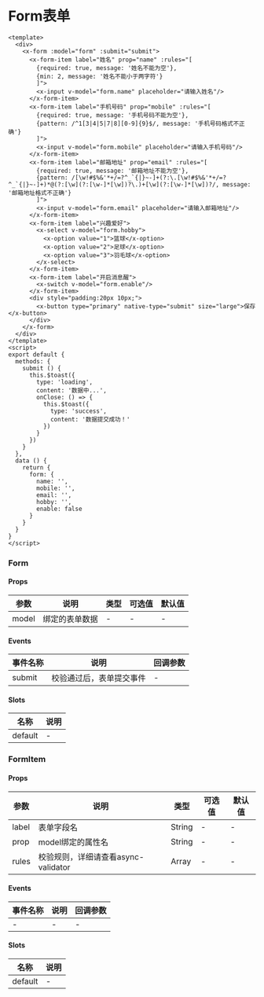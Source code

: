 # Form表单

```
<template>
  <div>
    <x-form :model="form" :submit="submit">
      <x-form-item label="姓名" prop="name" :rules="[
        {required: true, message: '姓名不能为空'},
        {min: 2, message: '姓名不能小于两字符'}
        ]">
        <x-input v-model="form.name" placeholder="请输入姓名"/>
      </x-form-item>
      <x-form-item label="手机号码" prop="mobile" :rules="[
        {required: true, message: '手机号码不能为空'},
        {pattern: /^1[3|4|5|7|8][0-9]{9}$/, message: '手机号码格式不正确'}
        ]">
        <x-input v-model="form.mobile" placeholder="请输入手机号码"/>
      </x-form-item>
      <x-form-item label="邮箱地址" prop="email" :rules="[
        {required: true, message: '邮箱地址不能为空'},
        {pattern: /[\w!#$%&'*+/=?^_`{|}~-]+(?:\.[\w!#$%&'*+/=?^_`{|}~-]+)*@(?:[\w](?:[\w-]*[\w])?\.)+[\w](?:[\w-]*[\w])?/, message: '邮箱地址格式不正确'}
        ]">
        <x-input v-model="form.email" placeholder="请输入邮箱地址"/>
      </x-form-item>
      <x-form-item label="兴趣爱好">
        <x-select v-model="form.hobby">
          <x-option value="1">篮球</x-option>
          <x-option value="2">足球</x-option>
          <x-option value="3">羽毛球</x-option>
        </x-select>
      </x-form-item>
      <x-form-item label="开启消息醒">
        <x-switch v-model="form.enable"/>
      </x-form-item>
      <div style="padding:20px 10px;">
        <x-button type="primary" native-type="submit" size="large">保存</x-button>
      </div>
    </x-form>
  </div>
</template>
<script>
export default {
  methods: {
    submit () {
      this.$toast({
        type: 'loading',
        content: '数据中...',
        onClose: () => {
          this.$toast({
            type: 'success',
            content: '数据提交成功！'
          })
        }
      })
    }
  },
  data () {
    return {
      form: {
        name: '',
        mobile: '',
        email: '',
        hobby: '',
        enable: false
      }
    }
  }
}
</script>
```
### Form

#### Props
| 参数      | 说明    | 类型      | 可选值       | 默认值   |
|---------- |-------- |---------- |------------- |--------- |
| model     | 绑定的表单数据   | -  |   -       |    -    |

#### Events
| 事件名称 | 说明 | 回调参数 |
|---------|--------|---------|
| submit | 校验通过后，表单提交事件 | - |

#### Slots
| 名称 | 说明 | 
|---------|--------|
| default | - |


### FormItem

#### Props
| 参数      | 说明    | 类型      | 可选值       | 默认值   |
|---------- |-------- |---------- |------------- |--------- |
| label     | 表单字段名   | String  |   -       |    -    |
| prop     | model绑定的属性名   | String  |   -       |    -    |
| rules     | 校验规则，详细请查看async-validator  | Array  |   -       |    -    |

#### Events
| 事件名称 | 说明 | 回调参数 |
|---------|--------|---------|
| - | - | - |

#### Slots
| 名称 | 说明 | 
|---------|--------|
| default | - |